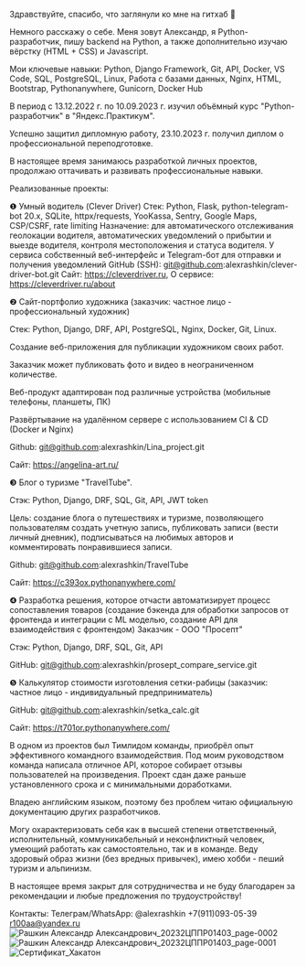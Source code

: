 Здравствуйте, спасибо, что заглянули ко мне на гитхаб &#128587;

Немного расскажу о себе. Меня зовут Александр, я Python-разработчик, пишу backend на Python, а также дополнительно изучаю вёрстку (HTML + CSS) и Javascript.

Мои ключевые навыки: Python, Django Framework, Git, API, Docker, VS Code, SQL, PostgreSQL, Linux, Работа с базами данных, Nginx, HTML, Bootstrap, Pythonanywhere, Gunicorn, Docker Hub

В период с 13.12.2022 г. по 10.09.2023 г. изучил объёмный курс "Python-разработчик" в "Яндекс.Практикум".

Успешно защитил дипломную работу, 23.10.2023 г. получил диплом о профессиональной переподготовке.

В настоящее время занимаюсь разработкой личных проектов, продолжаю оттачивать и развивать профессиональные навыки.

Реализованные проекты:

&#10102; Умный водитель (Clever Driver)
Стек: Python, Flask, python-telegram-bot 20.x, SQLite, httpx/requests, YooKassa, Sentry, Google Maps, CSP/CSRF, rate limiting
Назначение: для автоматического отслеживания геолокации водителя, автоматических уведомлений о прибытии и выезде водителя, контроля местоположения и статуса водителя. У сервиса собственный веб-интерфейс и Telegram-бот для отправки и получения уведомлений
GitHub (SSH): git@github.com:alexrashkin/clever-driver-bot.git
Сайт: https://cleverdriver.ru, О сервисе: https://cleverdriver.ru/about

&#10103; Сайт-портфолио художника (заказчик: частное лицо - профессиональный художник)

Стек: Python, Django, DRF, API, PostgreSQL, Nginx, Docker, Git, Linux.

Создание веб-приложения для публикации художником своих работ.

Заказчик может публиковать фото и видео в неограниченном количестве.

Веб-продукт адаптирован под различные устройства (мобильные телефоны, планшеты, ПК)

Развёртывание на удалённом сервере с использованием CI & CD (Docker и Nginx)

Github: git@github.com:alexrashkin/Lina_project.git

Сайт: https://angelina-art.ru/

&#10104; Блог о туризме "TravelTube".

Стэк: Python, Django, DRF, SQL, Git, API, JWT token

Цель: создание блога о путешествиях и туризме, позволяющего пользователям создать учетную запись, публиковать записи (вести личный дневник), подписываться на любимых авторов и комментировать понравившиеся записи.

Github: git@github.com:alexrashkin/TravelTube

Сайт: https://c393ox.pythonanywhere.com/

&#10105; Разработка решения, которое отчасти автоматизирует процесс сопоставления товаров (создание бэкенда для обработки запросов от фронтенда и интеграции с ML моделью, создание API для взаимодействия с фронтендом) Заказчик - ООО "Просепт"

Стэк: Python, Django, DRF, SQL, Git, API

GitHub: git@github.com:alexrashkin/prosept_compare_service.git

&#10106; Калькулятор стоимости изготовления сетки-рабицы (заказчик: частное лицо - индивидуальный предприниматель)

GitHub: git@github.com:alexrashkin/setka_calc.git

Сайт: https://t701or.pythonanywhere.com/

В одном из проектов был Тимлидом команды, приобрёл опыт эффективного командного взаимодействия. Под моим руководством команда написала отличное API, которое собирает отзывы пользователей на произведения. Проект сдан даже раньше установленного срока и с минимальными доработками.

Владею английским языком, поэтому без проблем читаю официальную документацию других разработчиков.

Могу охарактеризовать себя как в высшей степени ответственный, исполнительный, коммуникабельный и неконфликтный человек, умеющий работать как самостоятельно, так и в команде. Веду здоровый образ жизни (без вредных привычек), имею хобби - пеший туризм и альпинизм.

В настоящее время закрыт для сотрудничества и не буду благодарен за рекомендации и любые предложения по трудоустройству!

Контакты:
Телеграм/WhatsApp: @alexrashkin
+7(911)093-05-39
r100aa@yandex.ru
![Рашкин Александр Александрович_20232ЦППР01403_page-0002](https://github.com/alexrashkin/alexrashkin/assets/121449357/ade5f70d-81c4-437f-9270-dbac06349424)
![Рашкин Александр Александрович_20232ЦППР01403_page-0001](https://github.com/alexrashkin/alexrashkin/assets/121449357/2b7bbf7f-d8ef-4120-ad73-5711fb644c50)
![Сертификат_Хакатон](https://github.com/alexrashkin/alexrashkin/assets/121449357/cf9da719-9e00-4bcc-b247-d4454f6d8572)




